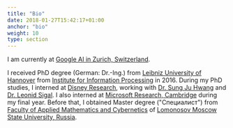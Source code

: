 ```yaml
---
title: "Bio"
date: 2018-01-27T15:42:17+01:00
anchor: "bio"
weight: 10
type: section
---
```


I am currently at <a href="https://ai.google/research/join-us/zurich/">Google AI in Zurich, Switzerland</a>.

I received PhD degree (German: Dr.-Ing.) from <a href="https://www.uni-hannover.de/en/">Leibniz University of Hannover</a> from <a href="http://www.tnt.uni-hannover.de/">Institute for Information Processing</a> in 2016. During my PhD studies, I interned at <a href="https://www.disneyresearch.com">Disney Research</a>, working with <a href="http://www.sungjuhwang.com/index.php/projects/">Dr. Sung Ju Hwang</a> and <a href="https://www.cs.ubc.ca/~lsigal/">Dr. Leonid Sigal</a>. I also interned at <a href="https://www.microsoft.com/en-us/research/lab/microsoft-research-cambridge/">Microsoft Research, Cambridge</a> during my final year. Before that, I obtained Master degree ("Специалист") from <a href="https://cs.msu.ru/en">Faculty of Applied Mathematics and Cybernetics</a> of <a href="https://www.msu.ru/en/">Lomonosov Moscow State University, Russia</a>.

